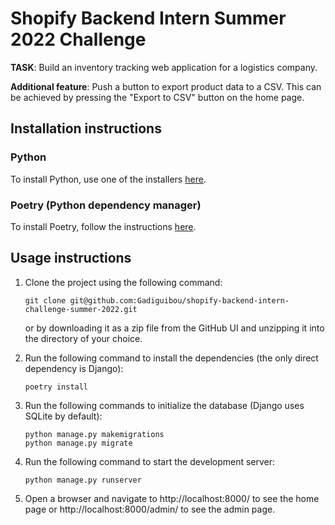 # Shopify Backend Intern Summer 2022 Challenge

**TASK**: Build an inventory tracking web application for a logistics company.

**Additional feature**: Push a button to export product data to a CSV. This can be achieved by pressing the "Export to CSV" button on the home page.

## Installation instructions

### Python

To install Python, use one of the installers [here](https://www.python.org/downloads/release/python-3101/).

### Poetry (Python dependency manager)

To install Poetry, follow the instructions [here](https://python-poetry.org/docs/#installation).

## Usage instructions

1. Clone the project using the following command:

    ```
    git clone git@github.com:Gadiguibou/shopify-backend-intern-challenge-summer-2022.git
    ```

    or by downloading it as a zip file from the GitHub UI and unzipping it into the directory of your choice.

2. Run the following command to install the dependencies (the only direct dependency is Django):

    ```
    poetry install
    ```

3. Run the following commands to initialize the database (Django uses SQLite by default):

    ```
    python manage.py makemigrations
    python manage.py migrate
    ```

4. Run the following command to start the development server:

    ```
    python manage.py runserver
    ```

5. Open a browser and navigate to http://localhost:8000/ to see the home page or http://localhost:8000/admin/ to see the admin page.
